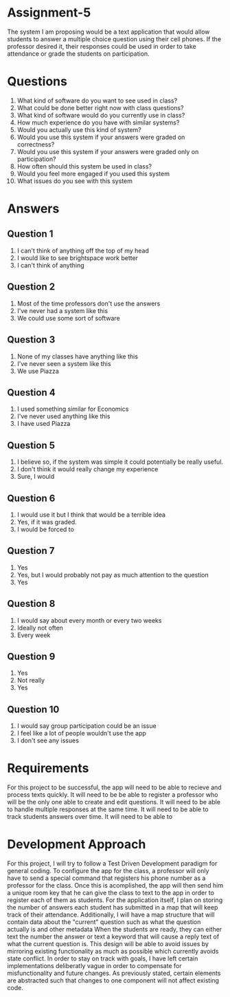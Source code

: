 # Assignment-5

  The system I am proposing would be a text application that would allow students to answer a
  multiple choice question using their cell phones. If the professor desired it, their responses
  could be used in order to take attendance or grade the students on participation.

# Questions
  1. What kind of software do you want to see used in class?
  2. What could be done better right now with class questions?
  3. What kind of software would do you currently use in class?
  4. How much experience do you have with similar systems?
  5. Would you actually use this kind of system?
  6. Would you use this system if your answers were graded on correctness?
  7. Would you use this system if your answers were graded only on participation?
  8. How often should this system be used in class?
  9. Would you feel more engaged if you used this system
  10. What issues do you see with this system

# Answers

## Question 1
  1. I can't think of anything off the top of my head
  2. I would like to see brightspace work better
  3. I can't think of anything

## Question 2
  1. Most of the time professors don't use the answers
  2. I've never had a system like this
  3. We could use some sort of software

## Question 3
  1. None of my classes have anything like this
  2. I've never seen a system like this
  3. We use Piazza

## Question 4
  1. I used something similar for Economics
  2. I've never used anything like this
  3. I have used Piazza

## Question 5
  1. I believe so, if the system was simple it could potentially be really useful.
  2. I don't think it would really change my experience
  3. Sure, I would

## Question 6
  1. I would use it but I think that would be a terrible idea
  2. Yes, if it was graded.
  3. I would be forced to

## Question 7
  1. Yes
  2. Yes, but I would probably not pay as much attention to the question
  3. Yes

## Question 8
  1. I would say about every month or every two weeks
  2. Ideally not often
  3. Every week

## Question 9
  1. Yes
  2. Not really
  3. Yes

## Question 10
  1. I would say group participation could be an issue
  2. I feel like a lot of people wouldn't use the app
  3. I don't see any issues

# Requirements
  For this project to be successful, the app will need to be able to recieve and process texts quickly.
  It will need to be be able to register a professor who will be the only one able to create and edit questions.
  It will need to be able to handle multiple responses at the same time.
  It will need to be able to track students answers over time.
  It will need to be able to 

# Development Approach
  For this project, I will try to follow a Test Driven Development paradigm for general coding.
  To configure the app for the class, a professor will only have to send a special command that registers his phone number as a professor for the class.
  Once this is acomplished, the app will then send him a unique room key that he can give the class to text to the app in order to register each of them as students.
  For the application itself, I plan on storing the number of answers each student has submitted in a map that will keep track of their attendance.
  Additionally, I will have a map structure that will contain data about the "current" question such as what the question actually is and other metadata
  When the students are ready, they can either text the number the answer or text a keyword that will cause a reply text of what the current question is.
  This design will be able to avoid issues by mirroring existing functionality as much as possible which currently avoids state conflict. 
  In order to stay on track with goals, I have left certain implementations deliberatly vague in order to compensate for misfunctionality and future changes.
  As previously stated, certain elements are abstracted such that changes to one component will not affect existing code.
